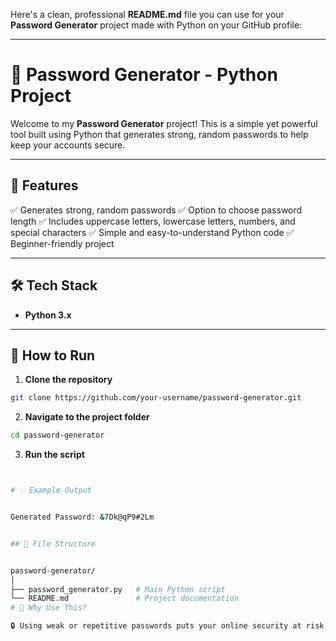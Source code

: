 Here's a clean, professional **README.md** file you can use for your **Password Generator** project made with Python on your GitHub profile:

---

# 🔐 Password Generator - Python Project

Welcome to my **Password Generator** project! This is a simple yet powerful tool built using Python that generates strong, random passwords to help keep your accounts secure.

---

## 🚀 Features

✅ Generates strong, random passwords
✅ Option to choose password length
✅ Includes uppercase letters, lowercase letters, numbers, and special characters
✅ Simple and easy-to-understand Python code
✅ Beginner-friendly project

---

## 🛠️ Tech Stack

* **Python 3.x**

---

## 📂 How to Run

1. **Clone the repository**

```bash
git clone https://github.com/your-username/password-generator.git
```

2. **Navigate to the project folder**

```bash
cd password-generator
```

3. **Run the script**

```bash


# 💡 Example Output


Generated Password: &7Dk@qP9#2Lm


## 📁 File Structure


password-generator/
│
├── password_generator.py   # Main Python script
└── README.md               # Project documentation
# 🎯 Why Use This?

🔒 Using weak or repetitive passwords puts your online security at risk. This generator helps you create strong, unpredictable passwords to stay safe online.


